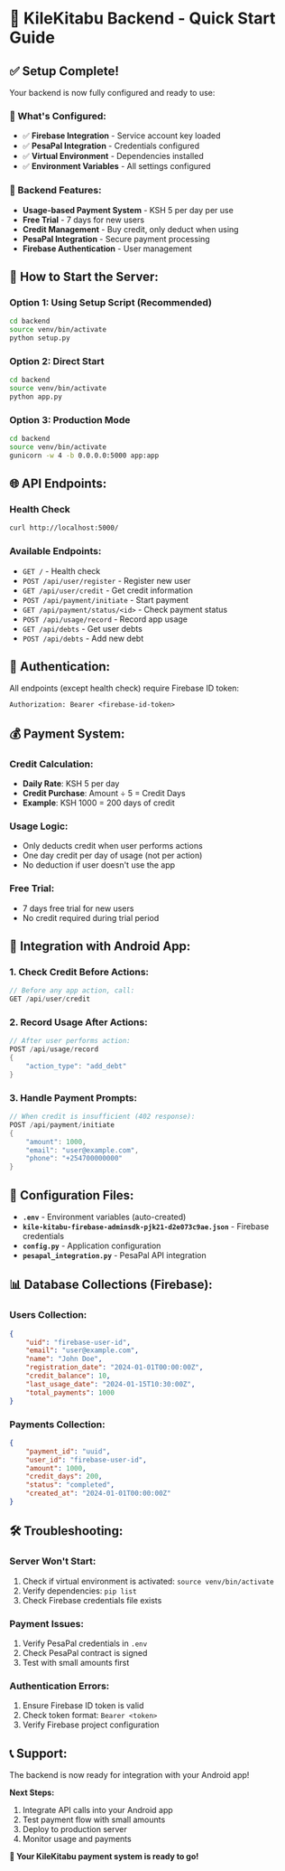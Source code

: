 # 🚀 KileKitabu Backend - Quick Start Guide

## ✅ Setup Complete!

Your backend is now fully configured and ready to use:

### **🔧 What's Configured:**
- ✅ **Firebase Integration** - Service account key loaded
- ✅ **PesaPal Integration** - Credentials configured
- ✅ **Virtual Environment** - Dependencies installed
- ✅ **Environment Variables** - All settings configured

### **🎯 Backend Features:**
- **Usage-based Payment System** - KSH 5 per day per use
- **Free Trial** - 7 days for new users
- **Credit Management** - Buy credit, only deduct when using
- **PesaPal Integration** - Secure payment processing
- **Firebase Authentication** - User management

## **🚀 How to Start the Server:**

### **Option 1: Using Setup Script (Recommended)**
```bash
cd backend
source venv/bin/activate
python setup.py
```

### **Option 2: Direct Start**
```bash
cd backend
source venv/bin/activate
python app.py
```

### **Option 3: Production Mode**
```bash
cd backend
source venv/bin/activate
gunicorn -w 4 -b 0.0.0.0:5000 app:app
```

## **🌐 API Endpoints:**

### **Health Check**
```bash
curl http://localhost:5000/
```

### **Available Endpoints:**
- `GET /` - Health check
- `POST /api/user/register` - Register new user
- `GET /api/user/credit` - Get credit information
- `POST /api/payment/initiate` - Start payment
- `GET /api/payment/status/<id>` - Check payment status
- `POST /api/usage/record` - Record app usage
- `GET /api/debts` - Get user debts
- `POST /api/debts` - Add new debt

## **🔑 Authentication:**

All endpoints (except health check) require Firebase ID token:
```
Authorization: Bearer <firebase-id-token>
```

## **💰 Payment System:**

### **Credit Calculation:**
- **Daily Rate**: KSH 5 per day
- **Credit Purchase**: Amount ÷ 5 = Credit Days
- **Example**: KSH 1000 = 200 days of credit

### **Usage Logic:**
- Only deducts credit when user performs actions
- One day credit per day of usage (not per action)
- No deduction if user doesn't use the app

### **Free Trial:**
- 7 days free trial for new users
- No credit required during trial period

## **📱 Integration with Android App:**

### **1. Check Credit Before Actions:**
```kotlin
// Before any app action, call:
GET /api/user/credit
```

### **2. Record Usage After Actions:**
```kotlin
// After user performs action:
POST /api/usage/record
{
    "action_type": "add_debt"
}
```

### **3. Handle Payment Prompts:**
```kotlin
// When credit is insufficient (402 response):
POST /api/payment/initiate
{
    "amount": 1000,
    "email": "user@example.com",
    "phone": "+254700000000"
}
```

## **🔧 Configuration Files:**

- **`.env`** - Environment variables (auto-created)
- **`kile-kitabu-firebase-adminsdk-pjk21-d2e073c9ae.json`** - Firebase credentials
- **`config.py`** - Application configuration
- **`pesapal_integration.py`** - PesaPal API integration

## **📊 Database Collections (Firebase):**

### **Users Collection:**
```json
{
    "uid": "firebase-user-id",
    "email": "user@example.com",
    "name": "John Doe",
    "registration_date": "2024-01-01T00:00:00Z",
    "credit_balance": 10,
    "last_usage_date": "2024-01-15T10:30:00Z",
    "total_payments": 1000
}
```

### **Payments Collection:**
```json
{
    "payment_id": "uuid",
    "user_id": "firebase-user-id",
    "amount": 1000,
    "credit_days": 200,
    "status": "completed",
    "created_at": "2024-01-01T00:00:00Z"
}
```

## **🛠️ Troubleshooting:**

### **Server Won't Start:**
1. Check if virtual environment is activated: `source venv/bin/activate`
2. Verify dependencies: `pip list`
3. Check Firebase credentials file exists

### **Payment Issues:**
1. Verify PesaPal credentials in `.env`
2. Check PesaPal contract is signed
3. Test with small amounts first

### **Authentication Errors:**
1. Ensure Firebase ID token is valid
2. Check token format: `Bearer <token>`
3. Verify Firebase project configuration

## **📞 Support:**

The backend is now ready for integration with your Android app! 

**Next Steps:**
1. Integrate API calls into your Android app
2. Test payment flow with small amounts
3. Deploy to production server
4. Monitor usage and payments

**🎉 Your KileKitabu payment system is ready to go!** 